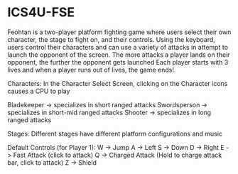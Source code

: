 # ICS4U-FSE

Feohtan is a two-player platform fighting game where users select their own character, the stage to fight on, and their controls. 
Using the keyboard, users control their characters and can use a variety of attacks in attempt to launch the opponent of the screen.
The more attacks a player lands on their opponent, the further the opponent gets launched
Each player starts with 3 lives and when a player runs out of lives, the game ends! 

Characters:
In the Character Select Screen, clicking on the Character icons causes a CPU to play

Bladekeeper -> specializes in short ranged attacks
Swordsperson -> specializes in short-mid ranged attacks
Shooter -> specializes in long ranged attacks

Stages:
Different stages have different platform configurations and music

Default Controls (for Player 1):
W -> Jump
A -> Left
S -> Down
D -> Right
E -> Fast Attack (click to attack)
Q -> Charged Attack (Hold to charge attack bar, click to attack)
Z -> Shield

